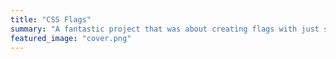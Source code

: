 ```yaml
---
title: "CSS Flags"
summary: "A fantastic project that was about creating flags with just single div and CSS"
featured_image: "cover.png"
---
```


